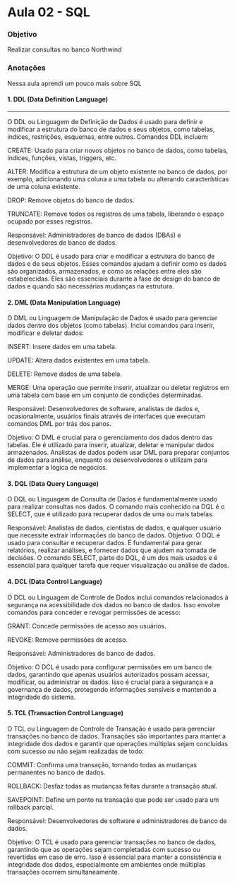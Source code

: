 # Aula 02 - SQL

### Objetivo
Realizar consultas no banco Northwind

### Anotações
Nessa aula aprendi um pouco mais sobre SQL

#### 1. DDL (Data Definition Language)
------
O DDL ou Linguagem de Definição de Dados é usado para definir e modificar a estrutura do banco de dados e seus objetos, como tabelas, índices, restrições, esquemas, entre outros. Comandos DDL incluem:

CREATE: Usado para criar novos objetos no banco de dados, como tabelas, índices, funções, vistas, triggers, etc.

ALTER: Modifica a estrutura de um objeto existente no banco de dados, por exemplo, adicionando uma coluna a uma tabela ou alterando características de uma coluna existente.

DROP: Remove objetos do banco de dados.

TRUNCATE: Remove todos os registros de uma tabela, liberando o espaço ocupado por esses registros.

Responsável: Administradores de banco de dados (DBAs) e desenvolvedores de banco de dados.

Objetivo: O DDL é usado para criar e modificar a estrutura do banco de dados e de seus objetos. Esses comandos ajudam a definir como os dados são organizados, armazenados, e como as relações entre eles são estabelecidas. Eles são essenciais durante a fase de design do banco de dados e quando são necessárias mudanças na estrutura.

#### 2. DML (Data Manipulation Language)
O DML ou Linguagem de Manipulação de Dados é usado para gerenciar dados dentro dos objetos (como tabelas). Inclui comandos para inserir, modificar e deletar dados:

INSERT: Insere dados em uma tabela.

UPDATE: Altera dados existentes em uma tabela.

DELETE: Remove dados de uma tabela.

MERGE: Uma operação que permite inserir, atualizar ou deletar registros em uma tabela com base em um conjunto de condições determinadas.

Responsável: Desenvolvedores de software, analistas de dados e, ocasionalmente, usuários finais através de interfaces que executam comandos DML por trás dos panos.

Objetivo: O DML é crucial para o gerenciamento dos dados dentro das tabelas. Ele é utilizado para inserir, atualizar, deletar e manipular dados armazenados. Analistas de dados podem usar DML para preparar conjuntos de dados para análise, enquanto os desenvolvedores o utilizam para implementar a lógica de negócios.

#### 3. DQL (Data Query Language)
O DQL ou Linguagem de Consulta de Dados é fundamentalmente usado para realizar consultas nos dados. O comando mais conhecido na DQL é o SELECT, que é utilizado para recuperar dados de uma ou mais tabelas.

Responsável: Analistas de dados, cientistas de dados, e qualquer usuário que necessite extrair informações do banco de dados.
Objetivo: O DQL é usado para consultar e recuperar dados. É fundamental para gerar relatórios, realizar análises, e fornecer dados que ajudem na tomada de decisões. O comando SELECT, parte do DQL, é um dos mais usados e é essencial para qualquer tarefa que requer visualização ou análise de dados.
#### 4. DCL (Data Control Language)
O DCL ou Linguagem de Controle de Dados inclui comandos relacionados à segurança na acessibilidade dos dados no banco de dados. Isso envolve comandos para conceder e revogar permissões de acesso:

GRANT: Concede permissões de acesso aos usuários.

REVOKE: Remove permissões de acesso.

Responsável: Administradores de banco de dados.

Objetivo: O DCL é usado para configurar permissões em um banco de dados, garantindo que apenas usuários autorizados possam acessar, modificar, ou administrar os dados. Isso é crucial para a segurança e a governança de dados, protegendo informações sensíveis e mantendo a integridade do sistema.

#### 5. TCL (Transaction Control Language)
O TCL ou Linguagem de Controle de Transação é usado para gerenciar transações no banco de dados. Transações são importantes para manter a integridade dos dados e garantir que operações múltiplas sejam concluídas com sucesso ou não sejam realizadas de todo:

COMMIT: Confirma uma transação, tornando todas as mudanças permanentes no banco de dados.

ROLLBACK: Desfaz todas as mudanças feitas durante a transação atual.

SAVEPOINT: Define um ponto na transação que pode ser usado para um rollback parcial.

Responsável: Desenvolvedores de software e administradores de banco de dados.

Objetivo: O TCL é usado para gerenciar transações no banco de dados, garantindo que as operações sejam completadas com sucesso ou revertidas em caso de erro. Isso é essencial para manter a consistência e integridade dos dados, especialmente em ambientes onde múltiplas transações ocorrem simultaneamente.